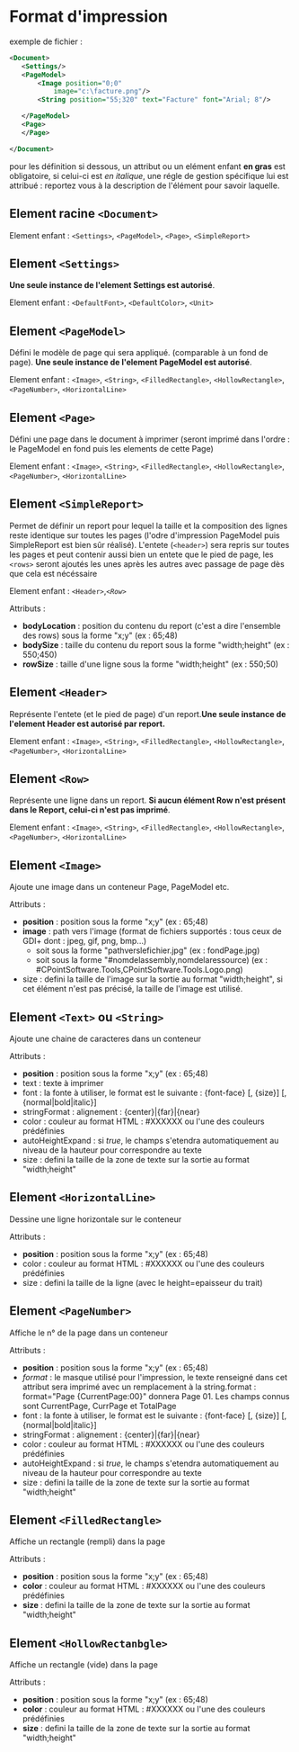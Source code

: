 # Format d'impression
exemple de fichier :
 ``` xml
<Document>
	<Settings/>
	<PageModel>
		<Image position="0;0"   
			image="c:\facture.png"/>
		<String position="55;320" text="Facture" font="Arial; 8"/>  

	</PageModel>  
	<Page>  
	</Page>  

 </Document>
```

pour les définition si dessous, un attribut ou un elément enfant **en gras** est obligatoire, si celui-ci est _en italique_, une régle de gestion spécifique lui est attribué : reportez vous à la description de l'élément pour savoir laquelle.

## Element racine `<Document>`

Element enfant :  `<Settings>`, `<PageModel>`, `<Page>`, `<SimpleReport>`

## Element `<Settings>`

**Une seule instance de l'element Settings est autorisé**.

Element enfant :  `<DefaultFont>`, `<DefaultColor>`, `<Unit>`

## Element `<PageModel>`

Défini le modèle de page qui sera appliqué. (comparable à un fond de page). **Une seule instance de l'element PageModel est autorisé**.

Element enfant : `<Image>`, `<String>`, `<FilledRectangle>`, `<HollowRectangle>`, `<PageNumber>`, `<HorizontalLine>`

## Element `<Page>`

Défini une page dans le document à imprimer (seront imprimé dans l'ordre : le PageModel en fond puis les elements de cette Page)

Element enfant : `<Image>`, `<String>`, `<FilledRectangle>`, `<HollowRectangle>`, `<PageNumber>`, `<HorizontalLine>`

## Element `<SimpleReport>`

Permet de définir un report pour lequel la taille et la composition des lignes reste identique sur toutes les pages (l'odre d'impression PageModel puis SimpleReport est bien sûr réalisé). L'entete (`<header>`) sera repris sur toutes les pages et peut contenir aussi bien un entete que le pied de page, les `<rows>` seront ajoutés les unes après les autres avec passage de page dès que cela est nécéssaire

Element enfant : `<Header>`,_`<Row>`_

Attributs :

*   **bodyLocation** : position du contenu du report (c'est a dire l'ensemble des rows) sous la forme "x;y" (ex : 65;48)
*   **bodySize** : taille du contenu du report sous la forme "width;height" (ex : 550;450)
*   **rowSize** : taille d'une ligne sous la forme "width;height" (ex : 550;50)

## Element `<Header>`

Représente l'entete (et le pied de page) d'un report.**Une seule instance de l'element Header est autorisé par report.**  

Element enfant : `<Image>`, `<String>`, `<FilledRectangle>`, `<HollowRectangle>`, `<PageNumber>`, `<HorizontalLine>`

## Element `<Row>`

Représente une ligne dans un report. **Si aucun élément Row n'est présent dans le Report, celui-ci n'est pas imprimé**.

Element enfant : `<Image>`, `<String>`, `<FilledRectangle>`, `<HollowRectangle>`, `<PageNumber>`, `<HorizontalLine>`

## Element `<Image>`

Ajoute une image dans un conteneur Page, PageModel etc.

Attributs :

*   **position** : position sous la forme "x;y" (ex : 65;48)
*   **image** : path vers l'image  (format de fichiers supportés : tous ceux de GDI+ dont : jpeg, gif, png, bmp...)
    *   soit sous la forme "pathverslefichier.jpg" (ex : fondPage.jpg)
    *   soit sous la forme "#nomdelassembly,nomdelaressource) (ex : #CPointSoftware.Tools,CPointSoftware.Tools.Logo.png)
*   size : defini la taille de l'image sur la sortie au format "width;height", si cet élément n'est pas précisé, la taille de l'image est utilisé.

## Element `<Text>` ou `<String>`

Ajoute une chaine de caracteres dans un conteneur

Attributs :

*   **position** : position sous la forme "x;y" (ex : 65;48)
*   text : texte à imprimer
*   font : la fonte à utiliser, le format est le suivante : {font-face} [, {size}] [,{normal|bold|italic}]
*   stringFormat : alignement : {center}|{far}|{near}
*   color : couleur au format HTML : #XXXXXX ou l'une des couleurs prédéfinies
*   autoHeightExpand : si _true_, le champs s'etendra automatiquement au niveau de la hauteur pour correspondre au texte 
*   size : defini la taille de la zone de texte sur la sortie au format "width;height"

## Element `<HorizontalLine>`

Dessine une ligne horizontale sur le conteneur

Attributs :

*   **position** : position sous la forme "x;y" (ex : 65;48)
*   color : couleur au format HTML : #XXXXXX ou l'une des couleurs prédéfinies
*   size : defini la taille de la ligne (avec le height=epaisseur du trait)

## Element `<PageNumber>`

Affiche le n° de la page dans un conteneur

Attributs :

*   **position** : position sous la forme "x;y" (ex : 65;48)
*   _format_ : le masque utilisé pour l'impression, le texte renseigné dans cet attribut sera imprimé avec un remplacement à la string.format : format="Page {CurrentPage:00}" donnera Page 01\. Les champs connus sont CurrentPage, CurrPage et TotalPage
*   font : la fonte à utiliser, le format est le suivante : {font-face} [, {size}] [,{normal|bold|italic}]
*   stringFormat : alignement : {center}|{far}|{near}
*   color : couleur au format HTML : #XXXXXX ou l'une des couleurs prédéfinies
*   autoHeightExpand : si _true_, le champs s'etendra automatiquement au niveau de la hauteur pour correspondre au texte 
*   size : defini la taille de la zone de texte sur la sortie au format "width;height"

## Element `<FilledRectangle>`

Affiche un rectangle (rempli) dans la page

Attributs :

*   **position** : position sous la forme "x;y" (ex : 65;48)
*   **color** : couleur au format HTML : #XXXXXX ou l'une des couleurs prédéfinies
*   **size** : defini la taille de la zone de texte sur la sortie au format "width;height"

## Element `<HollowRectanbgle>`

Affiche un rectangle (vide) dans la page

Attributs :

*   **position** : position sous la forme "x;y" (ex : 65;48)
*   **color** : couleur au format HTML : #XXXXXX ou l'une des couleurs prédéfinies
*   **size** : defini la taille de la zone de texte sur la sortie au format "width;height"